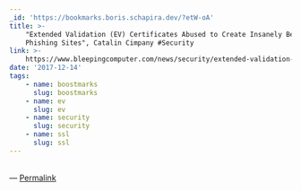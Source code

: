 ```yaml
---
_id: 'https://bookmarks.boris.schapira.dev/?etW-oA'
title: >-
    "Extended Validation (EV) Certificates Abused to Create Insanely Believable
    Phishing Sites", Catalin Cimpany #Security
link: >-
    https://www.bleepingcomputer.com/news/security/extended-validation-ev-certificates-abused-to-create-insanely-believable-phishing-sites/
date: '2017-12-14'
tags:
    - name: boostmarks
      slug: boostmarks
    - name: ev
      slug: ev
    - name: security
      slug: security
    - name: ssl
      slug: ssl
---
```


<br>&#8212;
<a href="https://bookmarks.boris.schapira.dev/?etW-oA" title="Permalink">Permalink</a>
